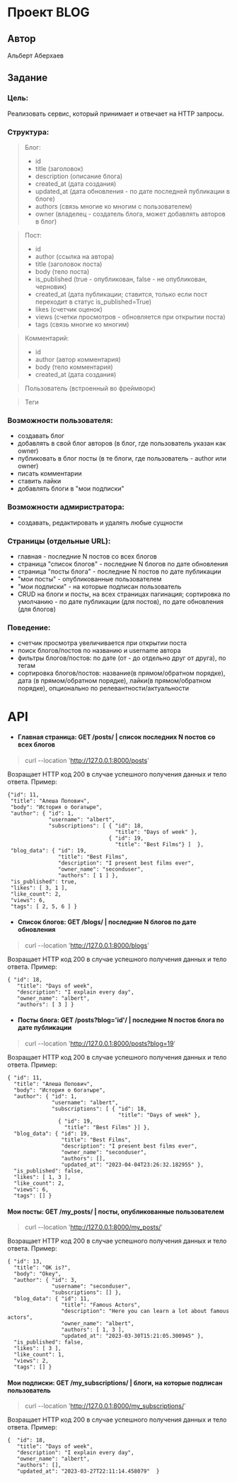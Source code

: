 # Проект BLOG

## Автор
Альберт Аберхаев

## Задание
### Цель: 
Реализовать сервис, который принимает и отвечает на HTTP запросы.
### Структура:
> Блог:
> - id
> - title (заголовок)
> - description (описание блога)
> - created_at (дата создания)
> - updated_at (дата обновления - по дате последней публикации в блоге)
> - authors (связь многие ко многим с пользователем)
> - owner (владелец - создатель блога, может добавлять авторов в блог)

> Пост:
> - id
> - author (ссылка на автора)
> - title (заголовок поста)
> - body (тело поста)
> - is_published (true - опубликован, false - не опубликован, черновик)
> - created_at (дата публикации; ставится, только если пост переходит в статус is_published=True)
> - likes (счетчик оценок)
> - views (cчетки просмотров - обновляется при открытии поста)
> - tags (связь многие ко многим)

> Комментарий:
> - id
> - author (автор комментария)
> - body (тело комментария)
> - created_at (дата создания)

> Пользователь (встроенный во фреймворк)

> Теги

### Возможности пользователя:
 - создавать блог
 - добавлять в свой блог авторов (в блог, где пользователь указан как owner)
 - публиковать в блог посты (в те блоги, где пользователь - author или owner)
 - писать комментарии
 - ставить лайки
 - добавлять блоги в "мои подписки"

### Возможности адмиристратора:
- создавать, редактировать и удалять любые сущности

### Страницы (отдельные URL):
- главная - последние N постов со всех блогов
- страница "список блогов" - последние N блогов по дате обновления
- страница "посты блога" - последние N постов по дате публикации
- "мои посты" - опубликованные пользователем
- "мои подписки" - на которые подписан пользователь
- CRUD на блоги и посты, на всех страницах пагинация; сортировка по умолчанию - по дате публикации (для постов), по дате обновления (для блогов)

### Поведение:
- счетчик просмотра увеличивается при открытии поста
- поиск блогов/постов по названию и username автора
- фильтры блогов/постов: по дате (от - до отдельно друг от друга), по тегам
- сортировка блогов/постов: название(в прямом/обратном порядке), дата (в прямом/обратном порядке), лайки(в прямом/обратном порядке), опционально по релевантности/актуальности

# API
- #### Главная страница:  GET /posts/   |  список последних N постов со всех блогов
> curl --location 'http://127.0.0.1:8000/posts'

Возращает HTTP код 200 в случае успешного получения данных и тело ответа. Пример:
 
    {"id": 11,
     "title": "Алеша Попович",
     "body": "История о богатыре",
     "author": { "id": 1,
                 "username": "albert",
                 "subscriptions": [ { "id": 18,
                                      "title": "Days of week" },
                                    { "id": 19,
                                      "title": "Best Films"} ]  },
     "blog_data": { "id": 19,
                    "title": "Best Films",
                    "description": "I present best films ever",
                    "owner_name": "seconduser",
                    "authors": [ 1 ] },
     "is_published": true,
     "likes": [ 3, 1 ],
     "like_count": 2,
     "views": 6,
     "tags": [ 2, 5, 6 ] }

- #### Список блогов:   GET /blogs/   |  последние N блогов по дате обновления
> curl --location 'http://127.0.0.1:8000/blogs'

Возращает HTTP код 200 в случае успешного получения данных и тело ответа. Пример:
    
    { "id": 18,
       "title": "Days of week",
       "description": "I explain every day",
       "owner_name": "albert",
       "authors": [ 3 ] }

- #### Посты блога: GET /posts?blog='id'/ |  последние N постов блога по дате публикации
> curl --location 'http://127.0.0.1:8000/posts?blog=19'

Возращает HTTP код 200 в случае успешного получения данных и тело ответа. Пример:
    
    { "id": 11,
      "title": "Алеша Попович",
      "body": "История о богатыре",
      "author": { "id": 1,
                  "username": "albert",
                  "subscriptions": [ { "id": 18,
                                       "title": "Days of week" },
                    { "id": 19,
                      "title": "Best Films" }] },
      "blog_data": { "id": 19,
                     "title": "Best Films",
                     "description": "I present best films ever",
                     "owner_name": "seconduser",
                     "authors": [],
                     "updated_at": "2023-04-04T23:26:32.182955" },
      "is_published": false,
      "likes": [ 1, 3 ],
      "like_count": 2,
      "views": 6,
      "tags": [] }

#### Мои посты: GET /my_posts/  |  посты, опубликованные пользователем
> curl --location 'http://127.0.0.1:8000/my_posts/'

Возращает HTTP код 200 в случае успешного получения данных и тело ответа. Пример:

    { "id": 13,
      "title": "OK is?",
      "body": "Okey",
      "author": { "id": 3,
                  "username": "seconduser",
                  "subscriptions": [] },
      "blog_data": { "id": 11,
                     "title": "Famous Actors",
                     "description": "Here you can learn a lot about famous actors",
                     "owner_name": "albert",
                     "authors": [ 1, 3 ],
                     "updated_at": "2023-03-30T15:21:05.300945" },
      "is_published": false,
      "likes": [ 3 ],
      "like_count": 1,
      "views": 2,
      "tags": [] }

#### Мои подписки: GET /my_subscriptions/  |  блоги, на которые подписан пользователь
> curl --location 'http://127.0.0.1:8000/my_subscriptions/'

Возращает HTTP код 200 в случае успешного получения данных и тело ответа. Пример:
  
    {  "id": 18,
       "title": "Days of week",
       "description": "I explain every day",
       "owner_name": "albert",
       "authors": [],
       "updated_at": "2023-03-27T22:11:14.458079"  }